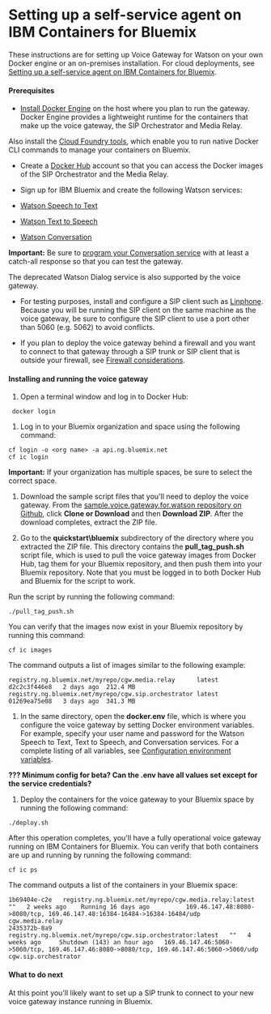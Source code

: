 # Setting up a self-service agent on IBM Containers for Bluemix

These instructions are for setting up Voice Gateway for Watson on your own Docker engine or an on-premises installation. For cloud deployments, see [Setting up a self-service agent on IBM Containers for Bluemix](selfservice-bmix.md).

#### Prerequisites

* [Install Docker Engine](https://docs.docker.com/engine/installation/) on the host where you plan to run the gateway. Docker Engine provides a lightweight runtime for the containers that make up the voice gateway, the SIP Orchestrator and Media Relay.

 Also install the [Cloud Foundry tools](https://console.ng.bluemix.net/docs/containers/container_cli_cfic_install.html), which enable you to run native Docker CLI commands to manage your containers on Bluemix.

* Create a [Docker Hub](https://hub.docker.com/) account so that you can access the Docker images of the SIP Orchestrator and the Media Relay.

* Sign up for IBM Bluemix and create the following Watson services:
 * [Watson Speech to Text](https://console.ng.bluemix.net/catalog/services/speech-to-text)
 * [Watson Text to Speech](https://console.ng.bluemix.net/catalog/services/text-to-speech)
 * [Watson Conversation](https://console.ng.bluemix.net/catalog/services/conversation)

 **Important:** Be sure to [program your Conversation service](https://www.ibm.com/watson/developercloud/doc/conversation/t_dialog_build.shtml) with at least a catch-all response so that you can test the gateway.

 The deprecated Watson Dialog service is also supported by the voice gateway.

* For testing purposes, install and configure a SIP client such as [Linphone](http://www.linphone.org/).  Because you will be running the SIP client on the same machine as the voice gateway, be sure to configure the SIP client to use a port other than 5060 (e.g. 5062) to avoid conflicts.

* If you plan to deploy the voice gateway behind a firewall and you want to connect to that gateway through a SIP trunk or SIP client that is outside your firewall, see [Firewall considerations](#firewall-considerations).

#### Installing and running the voice gateway

 1. Open a terminal window and log in to Docker Hub:

 ```
  docker login
 ```
 1. Log in to your Bluemix organization and space using the following command:

 ```
 cf login -o <org name> -a api.ng.bluemix.net
 cf ic login
 ```
**Important:** If your organization has multiple spaces, be sure to select the correct space.
 1. Download the sample script files that you'll need to deploy the voice gateway. From the   [sample.voice.gateway.for.watson repository on Github](https://github.com/WASdev/sample.voice.gateway.for.watson), click  **Clone or Download** and then **Download ZIP**. After the download completes, extract the ZIP file.

 1. Go to the **quickstart\bluemix** subdirectory of the directory where you extracted the ZIP file. This directory contains the **pull_tag_push.sh** script file, which is used to pull the voice gateway images from Docker Hub, tag them for your Bluemix repository, and then push them into your Bluemix repository. Note that you must be logged in to both Docker Hub and Bluemix for the script to work.

 Run the script by running the following command:

 ```
 ./pull_tag_push.sh
 ```
You can verify that the images now exist in your Bluemix repository by running this command:

 ```
 cf ic images
 ```
The command outputs a list of images similar to the following example:

 ```
 registry.ng.bluemix.net/myrepo/cgw.media.relay      latest  d2c2c3f446e8   2 days ago  212.4 MB
 registry.ng.bluemix.net/myrepo/cgw.sip.orchestrator latest  01269ea75e08   3 days ago  341.3 MB
 ```
 1. In the same directory, open the **docker.env** file, which is where you configure the voice gateway by setting Docker environment variables. For example, specify your user name and password for the Watson Speech to Text, Text to Speech, and Conversation services. For a complete listing of all variables, see [Configuration environment variables](config.md).

 **??? Minimum config for beta? Can the .env have all values set except for the service credentials?**

 1. Deploy the containers for the voice gateway to your Bluemix space by running the following command:

 ```
 ./deploy.sh
 ```
 After this operation completes,  you'll have a fully operational voice gateway running on IBM Containers for Bluemix. You can verify that both containers are up and running by running the following command:

 ```
 cf ic ps
 ```
The command outputs a list of the containers in your Bluemix space:

 ```
1b69404e-c2e   registry.ng.bluemix.net/myrepo/cgw.media.relay:latest             ""   2 weeks ago    Running 16 days ago          169.46.147.48:8080->8080/tcp, 169.46.147.48:16384-16484->16384-16484/udp                   cgw.media.relay
2435372b-8a9   registry.ng.bluemix.net/myrepo/cgw.sip.orchestrator:latest   ""   4 weeks ago     Shutdown (143) an hour ago   169.46.147.46:5060->5060/tcp, 169.46.147.46:8080->8080/tcp, 169.46.147.46:5060->5060/udp   cgw.sip.orchestrator
```

#### What to do next

 At this point you'll likely want to set up a SIP trunk to connect to your new voice gateway instance running in Bluemix.
